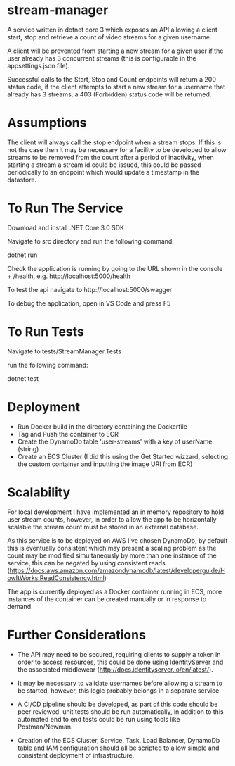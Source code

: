 # stream-manager

A service written in dotnet core 3 which exposes an API allowing a client start, stop and retrieve a count of video streams for a given username.

A client will be prevented from starting a new stream for a given user if the user already has 3 concurrent streams (this is configurable in the appsettings.json file).

Successful calls to the Start, Stop and Count endpoints will return a 200 status code, if the client attempts to start a new stream for a username that already has 3 streams, a 403 (Forbidden) status code will be returned.

# Assumptions

The client will always call the stop endpoint when a stream stops. If this is not the case then it may be necessary for a facility to be developed to allow streams to be removed from the count after a period of inactivity, when starting a stream a stream id could be issued, this could be passed periodically to an endpoint which would update a timestamp in the datastore.

# To Run The Service

Download and install .NET Core 3.0 SDK

Navigate to src directory and run the following command:

dotnet run

Check the application is running by going to the URL shown in the console + /health, e.g. http://localhost:5000/health

To test the api navigate to http://localhost:5000/swagger

To debug the application, open in VS Code and press F5

# To Run Tests
Navigate to tests/StreamManager.Tests

run the following command:

dotnet test

# Deployment

- Run Docker build in the directory containing the Dockerfile
- Tag and Push the container to ECR
- Create the DynamoDb table 'user-streams' with a key of userName (string)
- Create an ECS Cluster (I did this using the Get Started wizzard, selecting the custom container and inputting the image URI from ECR)


# Scalability
For local development I have implemented an in memory repository to hold user stream counts, however, in order to allow the app to be horizontally scalable the stream count must be stored in an external database.

As this service is to be deployed on AWS I've chosen DynamoDb, by default this is eventually consistent which may present a scaling problem as the count may be modified simultaneously by more than one instance of the service, this can be negated by using consistent reads. (https://docs.aws.amazon.com/amazondynamodb/latest/developerguide/HowItWorks.ReadConsistency.html)

The app is currently deployed as a Docker container running in ECS, more instances of the container can be created manually or in response to demand.

# Further Considerations
- The API may need to be secured, requiring clients to supply a token in order to access resources, this could be done using IdentityServer and the associated middlewear (http://docs.identityserver.io/en/latest/).

- It may be necessary to validate usernames before allowing a stream to be started, however, this logic probably belongs in a separate service.

- A CI/CD pipeline should be developed, as part of this code should be peer reviewed, unit tests should be run automatically, in addition to this automated end to end tests could be run using tools like Postman/Newman.

- Creation of the ECS Cluster, Service, Task, Load Balancer, DynamoDb table and IAM configuration should all be scripted to allow simple and consistent deployment of infrastructure.


